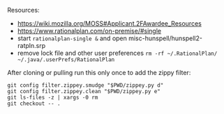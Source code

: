 Resources:
* https://wiki.mozilla.org/MOSS#Applicant.2FAwardee_Resources
* https://www.rationalplan.com/on-premise/#single
* start `rationalplan-single &` and open misc-hunspell/hunspell2-ratpln.srp
* remove lock file and other user preferences `rm -rf ~/.RationalPlan/ ~/.java/.userPrefs/RationalPlan`

After cloning or pulling run this only once to add the zippy filter:

	git config filter.zippey.smudge "$PWD/zippey.py d"
	git config filter.zippey.clean "$PWD/zippey.py e"
	git ls-files -z | xargs -0 rm
	git checkout -- .

